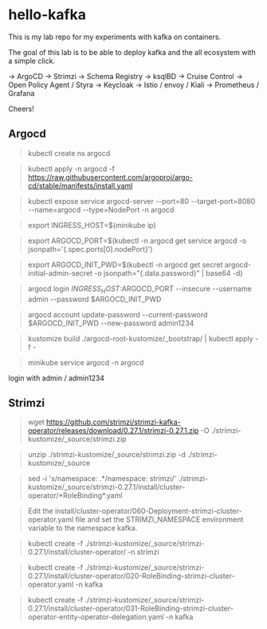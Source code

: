 # hello-kafka

This is my lab repo for my experiments with kafka on containers.

The goal of this lab is to be able to deploy kafka and the all ecosystem with a simple click.

-> ArgoCD
-> Strimzi
-> Schema Registry
-> ksqlBD
-> Cruise Control
-> Open Policy Agent / Styra
-> Keycloak
-> Istio / envoy / Kiali
-> Prometheus / Grafana

Cheers!

## Argocd

> kubectl create ns argocd

> kubectl apply -n argocd -f https://raw.githubusercontent.com/argoproj/argo-cd/stable/manifests/install.yaml

> kubectl expose service argocd-server --port=80 --target-port=8080 --name=argocd --type=NodePort -n argocd

> export INGRESS_HOST=$(minikube ip)

> export ARGOCD_PORT=$(kubectl -n argocd get service argocd -o jsonpath='{.spec.ports[0].nodePort}')

> export ARGOCD_INIT_PWD=$(kubectl -n argocd get secret argocd-initial-admin-secret -o jsonpath="{.data.password}" | base64 -d)

> argocd login $INGRESS_HOST:$ARGOCD_PORT --insecure --username admin --password $ARGOCD_INIT_PWD

> argocd account update-password --current-password $ARGOCD_INIT_PWD --new-password admin1234

> kustomize build ./argocd-root-kustomize/\_bootstrap/ | kubectl apply -f -

> minikube service argocd -n argocd

login with admin / admin1234

## Strimzi

> wget https://github.com/strimzi/strimzi-kafka-operator/releases/download/0.27.1/strimzi-0.27.1.zip -O ./strimzi-kustomize/\_source/strimzi.zip

> unzip ./strimzi-kustomize/\_source/strimzi.zip -d ./strimzi-kustomize/\_source

> sed -i 's/namespace: .*/namespace: strimzi/' ./strimzi-kustomize/\_source/strimzi-0.27.1/install/cluster-operator/*RoleBinding\*.yaml

> Edit the install/cluster-operator/060-Deployment-strimzi-cluster-operator.yaml file and set the STRIMZI_NAMESPACE environment variable to the namespace kafka.

> kubectl create -f ./strimzi-kustomize/\_source/strimzi-0.27.1/install/cluster-operator/ -n strimzi

> kubectl create -f ./strimzi-kustomize/\_source/strimzi-0.27.1/install/cluster-operator/020-RoleBinding-strimzi-cluster-operator.yaml -n kafka

> kubectl create -f ./strimzi-kustomize/\_source/strimzi-0.27.1/install/cluster-operator/031-RoleBinding-strimzi-cluster-operator-entity-operator-delegation.yaml -n kafka
